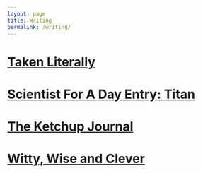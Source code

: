 ```yaml
---
layout: page
title: Writing
permalink: /writing/
---
```

# [Taken Literally](https://popgoesthepage.princeton.edu/tag/jieruei-chang/ "Taken Literally")
# [Scientist For A Day Entry: Titan](/titan/)
# [The Ketchup Journal](https://ketchupjournal.weebly.com)
# [Witty, Wise and Clever](/witty-wise-clever/)
